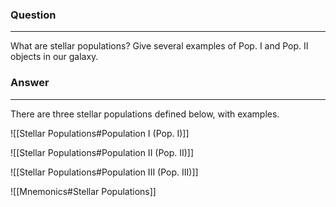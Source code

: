 ### Question
---
What are stellar populations? Give several examples of Pop. I and Pop. II objects in our galaxy.

### Answer
---
There are three stellar populations defined below, with examples.

![[Stellar Populations#Population I (Pop. I)]]

![[Stellar Populations#Population II (Pop. II)]]

![[Stellar Populations#Population III (Pop. III)]]

![[Mnemonics#Stellar Populations]]